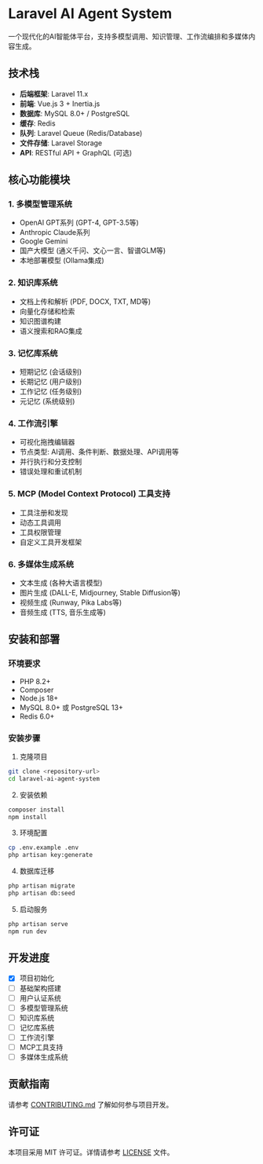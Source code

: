 # Laravel AI Agent System

一个现代化的AI智能体平台，支持多模型调用、知识管理、工作流编排和多媒体内容生成。

## 技术栈

- **后端框架**: Laravel 11.x
- **前端**: Vue.js 3 + Inertia.js
- **数据库**: MySQL 8.0+ / PostgreSQL
- **缓存**: Redis
- **队列**: Laravel Queue (Redis/Database)
- **文件存储**: Laravel Storage
- **API**: RESTful API + GraphQL (可选)

## 核心功能模块

### 1. 多模型管理系统
- OpenAI GPT系列 (GPT-4, GPT-3.5等)
- Anthropic Claude系列
- Google Gemini
- 国产大模型 (通义千问、文心一言、智谱GLM等)
- 本地部署模型 (Ollama集成)

### 2. 知识库系统
- 文档上传和解析 (PDF, DOCX, TXT, MD等)
- 向量化存储和检索
- 知识图谱构建
- 语义搜索和RAG集成

### 3. 记忆库系统
- 短期记忆 (会话级别)
- 长期记忆 (用户级别)
- 工作记忆 (任务级别)
- 元记忆 (系统级别)

### 4. 工作流引擎
- 可视化拖拽编辑器
- 节点类型: AI调用、条件判断、数据处理、API调用等
- 并行执行和分支控制
- 错误处理和重试机制

### 5. MCP (Model Context Protocol) 工具支持
- 工具注册和发现
- 动态工具调用
- 工具权限管理
- 自定义工具开发框架

### 6. 多媒体生成系统
- 文本生成 (各种大语言模型)
- 图片生成 (DALL-E, Midjourney, Stable Diffusion等)
- 视频生成 (Runway, Pika Labs等)
- 音频生成 (TTS, 音乐生成等)

## 安装和部署

### 环境要求
- PHP 8.2+
- Composer
- Node.js 18+
- MySQL 8.0+ 或 PostgreSQL 13+
- Redis 6.0+

### 安装步骤

1. 克隆项目
```bash
git clone <repository-url>
cd laravel-ai-agent-system
```

2. 安装依赖
```bash
composer install
npm install
```

3. 环境配置
```bash
cp .env.example .env
php artisan key:generate
```

4. 数据库迁移
```bash
php artisan migrate
php artisan db:seed
```

5. 启动服务
```bash
php artisan serve
npm run dev
```

## 开发进度

- [x] 项目初始化
- [ ] 基础架构搭建
- [ ] 用户认证系统
- [ ] 多模型管理系统
- [ ] 知识库系统
- [ ] 记忆库系统
- [ ] 工作流引擎
- [ ] MCP工具支持
- [ ] 多媒体生成系统

## 贡献指南

请参考 [CONTRIBUTING.md](CONTRIBUTING.md) 了解如何参与项目开发。

## 许可证

本项目采用 MIT 许可证。详情请参考 [LICENSE](LICENSE) 文件。
